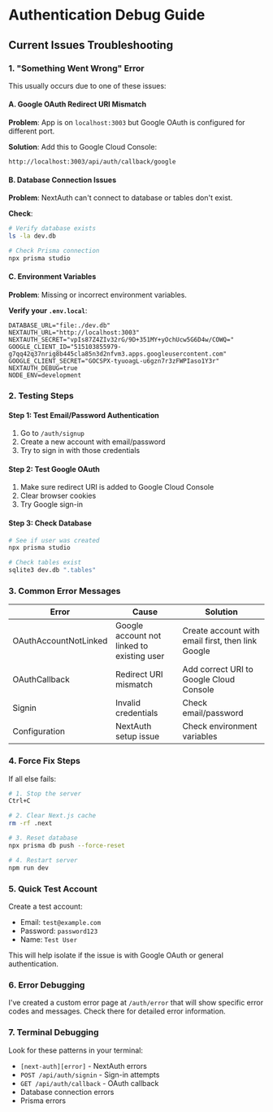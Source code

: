 # Authentication Debug Guide

## Current Issues Troubleshooting

### 1. "Something Went Wrong" Error

This usually occurs due to one of these issues:

#### A. Google OAuth Redirect URI Mismatch
**Problem**: App is on `localhost:3003` but Google OAuth is configured for different port.

**Solution**: Add this to Google Cloud Console:
```
http://localhost:3003/api/auth/callback/google
```

#### B. Database Connection Issues
**Problem**: NextAuth can't connect to database or tables don't exist.

**Check**: 
```bash
# Verify database exists
ls -la dev.db

# Check Prisma connection
npx prisma studio
```

#### C. Environment Variables
**Problem**: Missing or incorrect environment variables.

**Verify your `.env.local`**:
```env
DATABASE_URL="file:./dev.db"
NEXTAUTH_URL="http://localhost:3003"
NEXTAUTH_SECRET="vpIs87Z4ZIv32rG/9D+351MY+yOchUcw5G6D4w/COWQ="
GOOGLE_CLIENT_ID="515103855979-g7qq42q37nrig8b445cla85n3d2nfvm3.apps.googleusercontent.com"
GOOGLE_CLIENT_SECRET="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"
NEXTAUTH_DEBUG=true
NODE_ENV=development
```

### 2. Testing Steps

#### Step 1: Test Email/Password Authentication
1. Go to `/auth/signup`
2. Create a new account with email/password
3. Try to sign in with those credentials

#### Step 2: Test Google OAuth
1. Make sure redirect URI is added to Google Cloud Console
2. Clear browser cookies
3. Try Google sign-in

#### Step 3: Check Database
```bash
# See if user was created
npx prisma studio

# Check tables exist
sqlite3 dev.db ".tables"
```

### 3. Common Error Messages

| Error | Cause | Solution |
|-------|--------|----------|
| OAuthAccountNotLinked | Google account not linked to existing user | Create account with email first, then link Google |
| OAuthCallback | Redirect URI mismatch | Add correct URI to Google Cloud Console |
| Signin | Invalid credentials | Check email/password |
| Configuration | NextAuth setup issue | Check environment variables |

### 4. Force Fix Steps

If all else fails:

```bash
# 1. Stop the server
Ctrl+C

# 2. Clear Next.js cache
rm -rf .next

# 3. Reset database
npx prisma db push --force-reset

# 4. Restart server
npm run dev
```

### 5. Quick Test Account

Create a test account:
- Email: `test@example.com`
- Password: `password123`
- Name: `Test User`

This will help isolate if the issue is with Google OAuth or general authentication.

### 6. Error Debugging

I've created a custom error page at `/auth/error` that will show specific error codes and messages. Check there for detailed error information.

### 7. Terminal Debugging

Look for these patterns in your terminal:
- `[next-auth][error]` - NextAuth errors
- `POST /api/auth/signin` - Sign-in attempts
- `GET /api/auth/callback` - OAuth callback
- Database connection errors
- Prisma errors
